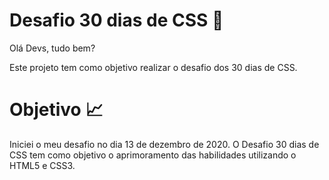  # Desafio 30 dias de CSS 📝

Olá Devs, tudo bem?

Este projeto tem como objetivo realizar o desafio dos 30 dias de CSS.

# Objetivo 📈

Iniciei o meu desafio no dia 13 de dezembro de 2020. O Desafio 30 dias de CSS tem como objetivo o aprimoramento das habilidades utilizando o HTML5 e CSS3.
